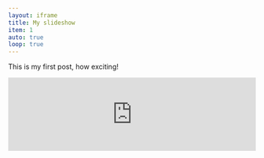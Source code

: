 ```yaml
---
layout: iframe
title: My slideshow
item: 1
auto: true
loop: true
---
```


This is my first post, how exciting!

<iframe class="slideshow-iframe" src="https://JMoon1.github.io/slides/my-pics1.html"
style="width:100%" frameborder="0" scrolling="no" onload="resizeIframe(this)"></iframe>

